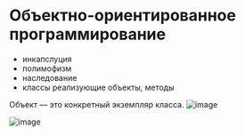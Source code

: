 # Объектно-ориентированное программирование 

- инкапслуция
- полимофизм
- наследование
- классы реализующие объекты, методы

Объект — это конкретный экземпляр класса.
![image](https://user-images.githubusercontent.com/83363199/180217526-032171ea-ea1c-4b43-8edc-d91f6445c002.png)

![image](https://user-images.githubusercontent.com/83363199/180217727-3ea8dc1d-eed2-42d5-a7fd-c85089d4bc08.png)
